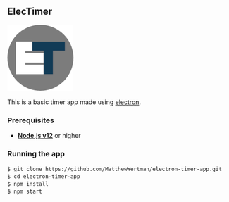 ## ElecTimer

![alt text](electimer-150x150.png "ElecTimer Logo")

This is a basic timer app made using [electron](https://www.electronjs.org).

### Prerequisites
* **[Node.js v12](https://nodejs.org/en/download/)** or higher

### Running the app
```bash
$ git clone https://github.com/MatthewWertman/electron-timer-app.git
$ cd electron-timer-app
$ npm install
$ npm start
```
